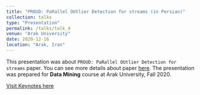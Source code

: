 ```yaml
---
title: "PROUD: PaRallel OUtlier Detection for streams (in Persian)"
collection: talks
type: "Presentation"
permalink: /talks/talk_4
venue: "Arak University"
date: 2020-12-16
location: "Arak, Iran"
---
```


This presentation was about `PROUD: PaRallel OUtlier Detection for streams` paper. You can see more details about paper [here](https://dl.acm.org/doi/10.1145/3318464.3384688). The presentation was prepared for **Data Mining** course at Arak University, Fall 2020.

[Visit Keynotes here](https://alirezasn.ir/files/talks/talk_4_slides.pdf)
